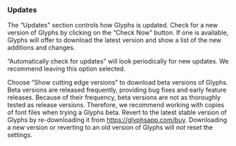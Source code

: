 ### Updates

The “Updates” section controls how Glyphs is updated.
Check for a new version of Glyphs by clicking on the “Check Now” button.
If one is available, Glyphs will offer to download the latest version and show a list of the new additions and changes.

“Automatically check for updates” will look periodically for new updates.
We recommend leaving this option selected.

Choose “Show cutting edge versions” to download beta versions of Glyphs.
Beta versions are released frequently, providing bug fixes and early feature releases.
Because of their frequency, beta versions are not as thoroughly tested as release versions.
Therefore, we recommend working with copies of font files when trying a Glyphs beta.
Revert to the latest stable version of Glyphs by re-downloading it from https://glyphsapp.com/buy.
Downloading a new version or reverting to an old version of Glyphs will _not_ reset the settings.